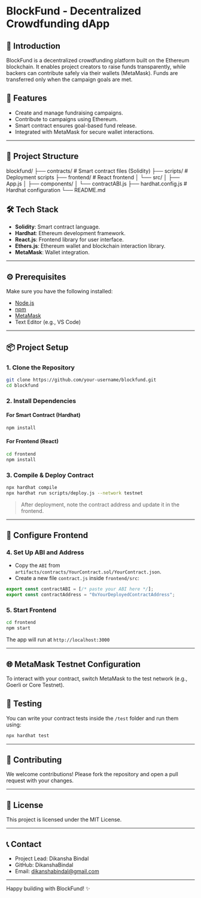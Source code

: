 # BlockFund - Decentralized Crowdfunding dApp

## 🚀 Introduction

BlockFund is a decentralized crowdfunding platform built on the Ethereum blockchain. It enables project creators to raise funds transparently, while backers can contribute safely via their wallets (MetaMask). Funds are transferred only when the campaign goals are met.

## 🎯 Features

* Create and manage fundraising campaigns.
* Contribute to campaigns using Ethereum.
* Smart contract ensures goal-based fund release.
* Integrated with MetaMask for secure wallet interactions.

---
## 📁 Project Structure

blockfund/
├── contracts/ # Smart contract files (Solidity)
├── scripts/ # Deployment scripts
├── frontend/ # React frontend
│ └── src/
│ ├── App.js
│ ├── components/
│ └── contractABI.js
├── hardhat.config.js # Hardhat configuration
└── README.md


## 🛠 Tech Stack

* **Solidity**: Smart contract language.
* **Hardhat**: Ethereum development framework.
* **React.js**: Frontend library for user interface.
* **Ethers.js**: Ethereum wallet and blockchain interaction library.
* **MetaMask**: Wallet integration.

---

## ⚙️ Prerequisites

Make sure you have the following installed:

* [Node.js](https://nodejs.org/)
* [npm](https://www.npmjs.com/)
* [MetaMask](https://metamask.io/)
* Text Editor (e.g., VS Code)

---

## 📦 Project Setup

### 1. Clone the Repository

```bash
git clone https://github.com/your-username/blockfund.git
cd blockfund
```

### 2. Install Dependencies

#### For Smart Contract (Hardhat)

```bash
npm install
```

#### For Frontend (React)

```bash
cd frontend
npm install
```

### 3. Compile & Deploy Contract

```bash
npx hardhat compile
npx hardhat run scripts/deploy.js --network testnet
```

> After deployment, note the contract address and update it in the frontend.

---

## 🔗 Configure Frontend

### 4. Set Up ABI and Address

* Copy the `ABI` from `artifacts/contracts/YourContract.sol/YourContract.json`.
* Create a new file `contract.js` inside `frontend/src`:

```javascript
export const contractABI = [/* paste your ABI here */];
export const contractAddress = "0xYourDeployedContractAddress";
```

### 5. Start Frontend

```bash
cd frontend
npm start
```

The app will run at `http://localhost:3000`

---

## 🌐 MetaMask Testnet Configuration

To interact with your contract, switch MetaMask to the test network (e.g., Goerli or Core Testnet).

## 🧪 Testing

You can write your contract tests inside the `/test` folder and run them using:

```bash
npx hardhat test
```

---

## 🤝 Contributing

We welcome contributions! Please fork the repository and open a pull request with your changes.

---

## 📃 License

This project is licensed under the MIT License.

---

## 📞 Contact

* Project Lead: Dikansha Bindal
* GitHub: DikanshaBindal
* Email: dikanshabindal@gmail.com

---

Happy building with BlockFund! ✨




